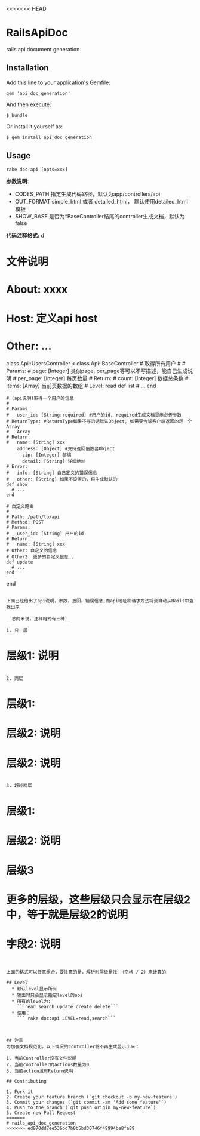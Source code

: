 <<<<<<< HEAD
# RailsApiDoc

rails api document generation

## Installation

Add this line to your application's Gemfile:

    gem 'api_doc_generation'

And then execute:

    $ bundle

Or install it yourself as:

    $ gem install api_doc_generation

## Usage

`rake doc:api [opts=xxx]`

__参数说明:__

  * CODES_PATH
    指定生成代码路径，默认为app/controllers/api
  * OUT_FORMAT
    simple_html 或者 detailed_html， 默认使用detailed_html 模板
  * SHOW_BASE
    是否为*BaseController结尾的controller生成文档，默认为false

__代码注释格式:__
d

  # 文件说明
  # About: xxxx
  # Host: 定义api host
  # Other: ...
  class Api::UsersController < class Api::BaseController
    # 取得所有用户
    #
    # Params:
    #   page: [Integer] 类似page, per_page等可以不写描述，能自己生成说明
    #   per_page: [Integer] 每页数量
    # Return:
    #   count: [Integer] 数据总条数
    #   items: [Array] 当前页数据的数组
    # Level: read
    def list
      # ...
    end

    # (api说明)取得一个用户的信息
    #
    # Params:
    #   user_id: [String:required] #用户的id, required生成文档显示必传参数
    # ReturnType: #ReturnType如果不写的话默认Object, 如需要告诉客户端返回的是一个Array
    #   Array
    # Return:
    #   name: [String] xxx
        address: [Object] #支持返回值嵌套Object
          zip: [Integer] 邮编
          detail: [String] 详细地址
    # Error:
    #   info: [String] 自己定义的错误信息
    #   other: [String] 如果不设置的，将生成默认的
    def show
      # ...
    end

    # 自定义路由
    #
    # Path: /path/to/api
    # Method: POST
    # Params:
    #   user_id: [String] 用户的id
    # Return:
    #   name: [String] xxx
    # Other: 自定义的信息
    # Other2: 更多的自定义信息..
    def update
      # ...
    end
  end
```

上面已经给出了api说明，参数，返回，错误信息,而api地址和请求方法将会自动从Rails中查找出来

__总的来说，注释格式有三种__

1. 只一层

```
# 层级1: 说明
```

2. 两层

```
# 层级1:
#   层级2: 说明
#   层级2: 说明
```

3. 超过两层

```
# 层级1:
#   层级2: 说明
#     层级3
#       更多的层级，这些层级只会显示在层级2中，等于就是层级2的说明
#   字段2: 说明
```


上面的格式可以任意组合，要注意的是，解析时层级是按 （空格 / 2）来计算的

## Level
  * 默认level显示所有
  * 输出时只会显示指定level的api
  * 所有的level为:
    ```read search update create delete```
  * 使用：
    ``` rake doc:api LEVEL=read,search```



## 注意
为加强文档规范化，以下情况的controller将不再生成显示出来：

1. 当前Controller没有文件说明
2. 当前controller的actions数量为0
3. 当前action没有Return说明

## Contributing

1. Fork it
2. Create your feature branch (`git checkout -b my-new-feature`)
3. Commit your changes (`git commit -am 'Add some feature'`)
4. Push to the branch (`git push origin my-new-feature`)
5. Create new Pull Request
=======
# rails_api_doc_generation
>>>>>>> ed970dd7ee536bd7b8b5bd30746f49994be8fa89
